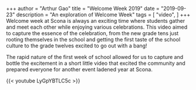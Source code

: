 +++
author = "Arthur Gao"
title = "Welcome Week 2019"
date = "2019-09-23"
description = "An exploration of Welcome Week"
tags = [
    "video",
]
+++
Welcome week at Scona is always an exciting time where students gather and meet each other while enjoying various celebrations. This video aimed to capture the essence of the celebration, from the new grade tens just rooting themselves in the school and getting the first taste of the school culture to the grade twelves excited to go out with a bang! 

The rapid nature of the first week of school allowed for us to capture and bottle the excitement in a short little video that excited the community and prepared everyone for another event ladened year at Scona.

{{< youtube LyGpYBTLC5c >}}
